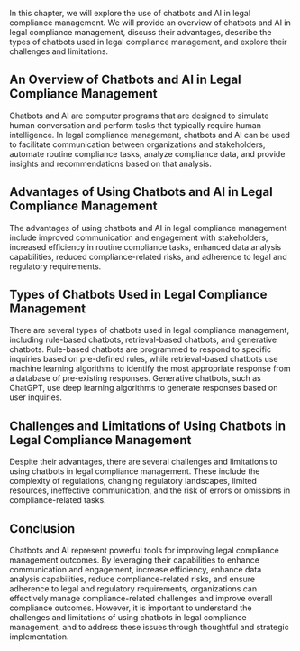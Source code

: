 

In this chapter, we will explore the use of chatbots and AI in legal compliance management. We will provide an overview of chatbots and AI in legal compliance management, discuss their advantages, describe the types of chatbots used in legal compliance management, and explore their challenges and limitations.

An Overview of Chatbots and AI in Legal Compliance Management
-------------------------------------------------------------

Chatbots and AI are computer programs that are designed to simulate human conversation and perform tasks that typically require human intelligence. In legal compliance management, chatbots and AI can be used to facilitate communication between organizations and stakeholders, automate routine compliance tasks, analyze compliance data, and provide insights and recommendations based on that analysis.

Advantages of Using Chatbots and AI in Legal Compliance Management
------------------------------------------------------------------

The advantages of using chatbots and AI in legal compliance management include improved communication and engagement with stakeholders, increased efficiency in routine compliance tasks, enhanced data analysis capabilities, reduced compliance-related risks, and adherence to legal and regulatory requirements.

Types of Chatbots Used in Legal Compliance Management
-----------------------------------------------------

There are several types of chatbots used in legal compliance management, including rule-based chatbots, retrieval-based chatbots, and generative chatbots. Rule-based chatbots are programmed to respond to specific inquiries based on pre-defined rules, while retrieval-based chatbots use machine learning algorithms to identify the most appropriate response from a database of pre-existing responses. Generative chatbots, such as ChatGPT, use deep learning algorithms to generate responses based on user inquiries.

Challenges and Limitations of Using Chatbots in Legal Compliance Management
---------------------------------------------------------------------------

Despite their advantages, there are several challenges and limitations to using chatbots in legal compliance management. These include the complexity of regulations, changing regulatory landscapes, limited resources, ineffective communication, and the risk of errors or omissions in compliance-related tasks.

Conclusion
----------

Chatbots and AI represent powerful tools for improving legal compliance management outcomes. By leveraging their capabilities to enhance communication and engagement, increase efficiency, enhance data analysis capabilities, reduce compliance-related risks, and ensure adherence to legal and regulatory requirements, organizations can effectively manage compliance-related challenges and improve overall compliance outcomes. However, it is important to understand the challenges and limitations of using chatbots in legal compliance management, and to address these issues through thoughtful and strategic implementation.
